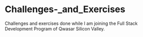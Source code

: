 # Challenges-_and_Exercises
Challenges and exercises done while I am joining the Full Stack Development Program of Qwasar Silicon Valley.
